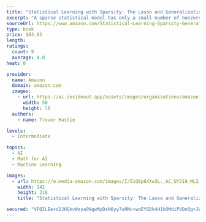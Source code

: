```yaml
---
title: "Statistical Learning with Sparsity: The Lasso and Generalizations (Chapman & Hall/CRC Monographs on Statistics and Applied Probability)"
excerpt: "A sparse statistical model has only a small number of nonzero parameters or weights; therefore, it is much easier to estimate and interpret than a dense model. Statistical Learning with Sparsity: The Lasso and Generalizations presents methods that exploit sparsity to help recover the underlying signal in a set of data."
sourceUrl: https://www.amazon.com/Statistical-Learning-Sparsity-Generalizations-Probability/dp/1498712169/
type: book
price: $83.05
length: 
ratings:
  count: 9
  average: 4.8
heat: 0

provider:
  name: Amazon
  domain: amazon.com
  images:
    - url: https://ai.insideout.app/assets/images/organizations/amazon.com-50x50.jpg
      width: 50
      height: 50
  authors:
    - name: Trevor Hastie

levels:
  - Intermediate

topics:
  - AI
  - Math for AI
  - Machine Learning

images:
  - url: https://m.media-amazon.com/images/I/51Q6p6XXw3L._AC_UY218_ML3_.jpg
    width: 142
    height: 218
    title: "Statistical Learning with Sparsity: The Lasso and Generalizations (Chapman & Hall/CRC Monographs on Statistics and Applied Probability)"

secured: "VFQILEe+d2JHQkvWzya0NgwMpDsN6yy7sNMc+woEYGDk4H1kOMdiPVDnQg+JWyGb0osltzdGwRNsUrMpwifo/QXZZnauggLjDA7q1mN5o8WmNHpeFDG2VGjf3sJ+ygS+hj3v70ngt7lD20J8rPt6eKqmV5o2biGgqIs50G5N81DM+kj2S4jimvtR/y18r9BK7YWCSAeUZbF2OW5dqO/R5xhE9BGwQv0skQ4PnrSD4EPTq0AHLkz1iyTpJRzsDq0sGGbWne5oIV6KcV3YeimBEg==;2hGZV6e4VuHeLd0OcfHbOA=="
---
```


